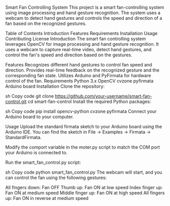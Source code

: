 Smart Fan Controlling System
This project is a smart fan-controlling system using image processing and hand gesture recognition. The system uses a webcam to detect hand gestures and controls the speed and direction of a fan based on the recognized gestures.

Table of Contents
Introduction
Features
Requirements
Installation
Usage
Contributing
License
Introduction
The smart fan controlling system leverages OpenCV for image processing and hand gesture recognition. It uses a webcam to capture real-time video, detect hand gestures, and control the fan's speed and direction based on the gestures.

Features
Recognizes different hand gestures to control fan speed and direction.
Provides real-time feedback on the recognized gesture and the corresponding fan state.
Utilizes Arduino and PyFirmata for hardware control of the fan.
Requirements
Python 3.x
OpenCV
cvzone
pyfirmata
Arduino board
Installation
Clone the repository:

sh
Copy code
git clone https://github.com/your-username/smart-fan-control.git
cd smart-fan-control
Install the required Python packages:

sh
Copy code
pip install opencv-python cvzone pyfirmata
Connect your Arduino board to your computer.

Usage
Upload the standard firmata sketch to your Arduino board using the Arduino IDE. You can find the sketch in File -> Examples -> Firmata -> StandardFirmata.

Modify the comport variable in the moter.py script to match the COM port your Arduino is connected to.

Run the smart_fan_control.py script:

sh
Copy code
python smart_fan_control.py
The webcam will start, and you can control the fan using the following gestures:

All fingers down: Fan OFF
Thumb up: Fan ON at low speed
Index finger up: Fan ON at medium speed
Middle finger up: Fan ON at high speed
All fingers up: Fan ON in reverse at medium speed
